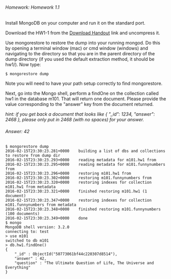 ###### Homework: Homework 1.1

Install MongoDB on your computer and run it on the standard port.

Download the HW1-1 from the [Download Handout](https://university.mongodb.com/static/MongoDB_2016_M101P_January/handouts/hw1-1.184820ec29b6.zip) link and uncompress it.

Use mongorestore to restore the dump into your running mongod. Do this by opening a terminal window (mac) or cmd window (windows) and navigating to the directory so that you are in the parent directory of the dump directory (if you used the default extraction method, it should be hw1/). Now type:

``
$ mongorestore dump
``

Note you will need to have your path setup correctly to find mongorestore.

Next, go into the Mongo shell, perform a findOne on the collection called hw1 in the database m101. That will return one document. Please provide the value corresponding to the "answer" key from the document returned.

*hint: if you get back a document that looks like { "_id": 1234, "answer": 2468 }, please only put in 2468 (with no spaces) for your answer.*

###### Answer: 42
```
$ mongorestore dump
2016-02-15T23:30:23.281+0000	building a list of dbs and collections to restore from dump dir
2016-02-15T23:30:23.293+0000	reading metadata for m101.hw1 from
2016-02-15T23:30:23.295+0000	reading metadata for m101.funnynumbers from
2016-02-15T23:30:23.296+0000	restoring m101.hw1 from
2016-02-15T23:30:23.302+0000	restoring m101.funnynumbers from
2016-02-15T23:30:23.320+0000	restoring indexes for collection m101.hw1 from metadata
2016-02-15T23:30:23.321+0000	finished restoring m101.hw1 (1 document)
2016-02-15T23:30:23.347+0000	restoring indexes for collection m101.funnynumbers from metadata
2016-02-15T23:30:23.348+0000	finished restoring m101.funnynumbers (100 documents)
2016-02-15T23:30:23.349+0000	done
$ mongo
MongoDB shell version: 3.2.0
connecting to: test
> use m101
switched to db m101
> db.hw1.findOne()
{
	"_id" : ObjectId("50773061bf44c220307d8514"),
	"answer" : 42,
	"question" : "The Ultimate Question of Life, The Universe and Everything"
}
```
